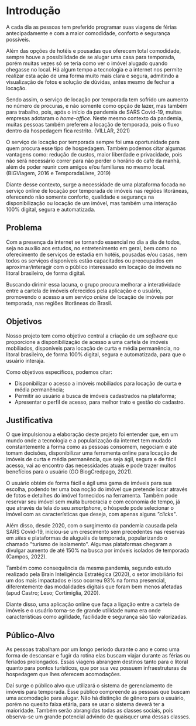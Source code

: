 # Introdução

A cada dia as pessoas tem preferido programar suas viagens de férias antecipadamente e com a maior comodidade, conforto e segurança possíveis.

Além das opções de hotéis e pousadas que oferecem total comodidade, sempre houve a possibilidade de se alugar uma casa para temporada, porém muitas vezes só se teria como ver o imóvel alugado quando chegasse no local. Há algum tempo a tecnologia e a internet nos permite realizar esta ação de uma forma muito mais clara e segura, admitindo a visualização de fotos e solução de dúvidas, antes mesmo de fechar a locação.

Sendo assim, o serviço de locação por temporada tem sofrido um aumento no número de procuras, e não somente como opção de lazer, mas também para trabalho, pois, após o início da pandemia de SARS Covid-19, muitas empresas adotaram o _home-office_. Neste mesmo contexto da pandemia, muitas pessoas também preferem a locação de temporada, pois o fluxo dentro da hospedagem fica restrito. (VILLAR, 2021)

O serviço de locação por temporada sempre foi uma oportunidade para quem procura esse tipo de hospedagem. Também podemos citar algumas vantagens como: redução de custos, maior liberdade e privacidade, pois não será necessário correr para não perder o horário do café da manhã, além de poder reunir com amigos e/ou familiares no mesmo local. (BIGViagem, 2016 e TemporadaLivre, 2019)

Diante desse contexto, surge a necessidade de uma plataforma focada no serviço online de locação por temporada de imóveis nas regiões litorâneas, oferecendo não somente conforto, qualidade e segurança na disponibilização ou locação de um imóvel, mas também uma interação 100% digital, segura e automatizada.


## Problema

Com a presença da internet se tornando essencial no dia a dia de todos, seja no auxílio aos estudos, no entretenimento em geral, bem como no oferecimento de serviços de estadia em hotéis, pousadas e/ou casas, nem todos os serviços disponíveis estão capacitados ou preocupados em aproximar/interagir com o público interessado em locação de imóveis no litoral brasileiro, de forma digital.

Buscando dirimir essa lacuna, o grupo procura melhorar a interatividade entre a cartela de imóveis oferecidos pela aplicação e o usuário, promovendo o acesso a um serviço _online_ de locação de imóveis por temporada, nas regiões litorâneas do Brasil.


## Objetivos

Nosso projeto tem como objetivo central a criação de um _software_ que proporcione a disponibilização de acesso a uma cartela de imóveis mobiliados, disponíveis para locação de curta e média permanência, no litoral brasileiro, de forma 100% digital, segura e automatizada, para que o usuário interaja.

Como objetivos específicos, podemos citar:

- Disponibilizar o acesso a imóveis mobiliados para locação de curta e média permanência;
- Permitir ao usuário a busca de imóveis cadastrados na plataforma;
- Apresentar o perfil de acesso, para melhor trato e gestão do cadastro.


## Justificativa

O que impulsionou a elaboração deste projeto foi entender que, em um mundo onde a tecnologia e a popularização da internet tem mudado constantemente a forma como as pessoas consomem, negociam e até tomam decisões, disponibilizar uma ferramenta online para locação de imóveis de curta e média permanência, que seja ágil, segura e de fácil acesso, vai ao encontro das necessidades atuais e pode trazer muitos benefícios para o usuário (GO BlogCredpago, 2021).

O usuário obtém de forma fácil e ágil uma gama de imóveis para sua escolha, podendo ter uma boa noção do imóvel que pretende locar através de fotos e detalhes do imóvel fornecidos na ferramenta. Também pode reservar seu imóvel sem muita burocracia e com economia de tempo, já que através da tela do seu _smartphone_, o hóspede pode selecionar o imóvel com as características que deseja, com apenas alguns _"clicks"_.

Além disso, desde 2020, com o surgimento da pandemia causada pela SARS Covid-19, iniciou-se um crescimento sem precedentes nas reservas em _sites_ e plataformas de aluguéis de temporada, popularizando o chamado "turismo de isolamento". Algumas plataformas chegaram a divulgar aumento de até 150% na busca por imóveis isolados de temporada (Campos, 2022).

Também como consequência da mesma pandemia, segundo estudo realizado pela Brain Inteligência Estratégica (2020), o setor imobiliário foi um dos mais impactados e isso ocorreu 93% na forma presencial, diferentemente das modalidades digitais que foram bem menos afetadas (apud Castro; Leso; Cortimiglia, 2020).

Diante disso, uma aplicação online que faça a ligação entre a cartela de imóveis e o usuário torna-se de grande utilidade numa era onde características como agilidade, facilidade e segurança são tão valorizadas.


## Público-Alvo

As pessoas trabalham por um longo período durante o ano e como uma forma de descansar e fugir da rotina elas buscam viajar durante as férias ou feriados prolongados. Essas viagens abrangem destinos tanto para o litoral quanto para pontos turísticos, que por sua vez possuem infraestruturas de hospedagem que lhes oferecem acomodações.

Daí surge o público alvo que utilizará o sistema de gerenciamento de imóveis para temporada. Esse público compreende as pessoas que buscam uma acomodação para alugar. Não há distinção de gênero para o usuário, porém no quesito faixa etária, para se usar o sistema deverá ter a maioridade. Também serão abrangidas todas as classes sociais, pois observa-se um grande potencial advindo de quaisquer uma dessas classes.
